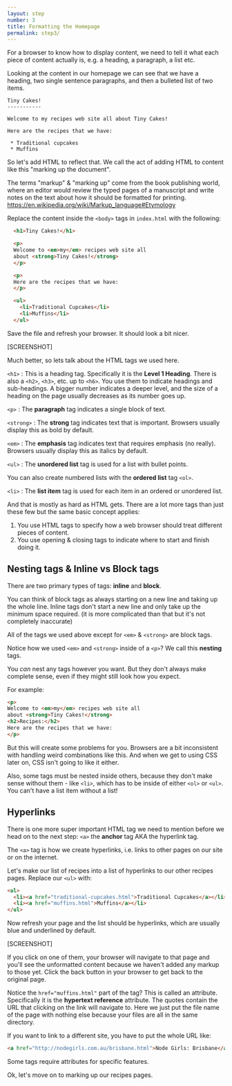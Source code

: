```yaml
---
layout: step
number: 3
title: Formatting the Homepage
permalink: step3/
---
```


For a browser to know how to display content, we need to tell it what each piece of content actually is, e.g. a heading, a paragraph, a list etc.

Looking at the content in our homepage we can see that we have a heading, two single sentence paragraphs, and then a bulleted list of two items.

```
Tiny Cakes!
-----------

Welcome to my recipes web site all about Tiny Cakes!

Here are the recipes that we have:

 * Traditional cupcakes
 * Muffins
```

So let's add HTML to reflect that.  We call the act of adding HTML to content like this "marking up the document".

The terms "markup" & "marking up" come from the book publishing world, where an editor would review the typed pages of a manuscript and write notes on the text about how it should be formatted for printing. https://en.wikipedia.org/wiki/Markup_language#Etymology

Replace the content inside the `<body>` tags in `index.html` with the following:

```html
  <h1>Tiny Cakes!</h1>

  <p>
  Welcome to <em>my</em> recipes web site all
  about <strong>Tiny Cakes!</strong>
  </p>

  <p>
  Here are the recipes that we have:
  </p>

  <ul>
    <li>Traditional Cupcakes</li>
    <li>Muffins</li>
  </ul>
```

Save the file and refresh your browser. It should look a bit nicer.

[SCREENSHOT]

Much better, so lets talk about the HTML tags we used here.

`<h1>`
: This is a heading tag.  Specifically it is the **Level 1 Heading**.  There is also a `<h2>`, `<h3>`, etc. up to `<h6>`.  You use them to indicate headings and sub-headings. A bigger number indicates a deeper level, and the size of a heading on the page usually decreases as its number goes up.

`<p>`
: The **paragraph** tag indicates a single block of text.  
<!-- Note that HTML doesn't display line breaks. -->

`<strong>`
: The **strong** tag indicates text that is important.  Browsers usually display this as bold by default.  

`<em>`
: The **emphasis** tag indicates text that requires emphasis (no really).  Browsers usually display this as italics by default.

`<ul>`
: The **unordered list** tag is used for a list with bullet points.

You can also create numbered lists with the **ordered list** tag `<ol>`.

`<li>`
: The **list item** tag is used for each item in an ordered or unordered list.

And that is mostly as hard as HTML gets.  There are a lot more tags than just these few but the same basic concept applies:

1. You use HTML tags to specify how a web browser should treat different pieces of content.
2. You use opening & closing tags to indicate where to start and finish doing it.

## Nesting tags & Inline vs Block tags

There are two primary types of tags: **inline** and **block**.

You can think of block tags as always starting on a new line and taking up the whole line.  Inline tags don't start a new line and only take up the minimum space required.  (it is more complicated than that but it's not completely inaccurate)

All of the tags we used above except for `<em>` & `<strong>` are block tags.

Notice how we used `<em>` and `<strong>` inside of a `<p>`?  We call this **nesting** tags.

You *can* nest any tags however you want.  But they don't always make complete sense, even if they might still look how you expect.  

For example:

```html
<p>
Welcome to <em>my</em> recipes web site all
about <strong>Tiny Cakes!</strong>
<h2>Recipes:</h2>
Here are the recipes that we have:
</p>
```

But this will create some problems for you.  Browsers are a bit inconsistent with handling weird combinations like this. And when we get to using CSS later on, CSS isn't going to like it either.

Also, some tags must be nested inside others, because they don't make sense without them - like `<li>`, which has to be inside of either `<ol>` or `<ul>`. You can't have a list item without a list!


## Hyperlinks

There is one more super important HTML tag we need to mention before we head on to the next step: `<a>` the **anchor** tag AKA the hyperlink tag.

The `<a>` tag is how we create hyperlinks, i.e. links to other pages on our site or on the internet.

Let's make our list of recipes into a list of hyperlinks to our other recipes pages.  Replace our `<ul>` with:

```html
<ul>
  <li><a href="traditional-cupcakes.html">Traditional Cupcakes</a></li>
  <li><a href="muffins.html">Muffins</a></li>
</ul>
```

Now refresh your page and the list should be hyperlinks, which are usually blue and underlined by default.

[SCREENSHOT]

If you click on one of them, your browser will navigate to that page and you'll see the unformatted content because we haven't added any markup to those yet.  Click the back button in your browser to get back to the original page.

Notice the `href="muffins.html"` part of the tag?  This is called an attribute.  Specifically it is the **hypertext reference** attribute.  The quotes contain the URL that clicking on the link will navigate to.  Here we just put the file name of the page with nothing else because your files are all in the same directory.

If you want to link to a different site, you have to put the whole URL like:

```html
<a href="http://nodegirls.com.au/brisbane.html">Node Girls: Brisbane</a>
```

Some tags require attributes for specific features.

Ok, let's move on to marking up our recipes pages.
